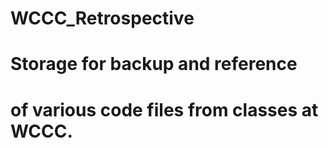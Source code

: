 # WCCC_Retrospective
#
# Storage for backup and reference
# of various code files from classes at WCCC.
